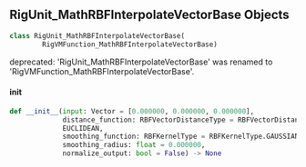 ## RigUnit_MathRBFInterpolateVectorBase Objects

```python
class RigUnit_MathRBFInterpolateVectorBase(
        RigVMFunction_MathRBFInterpolateVectorBase)
```

deprecated: 'RigUnit_MathRBFInterpolateVectorBase' was renamed to 'RigVMFunction_MathRBFInterpolateVectorBase'.

<a id="unreal.RigUnit_MathRBFInterpolateVectorBase.__init__"></a>

#### __init__

```python
def __init__(input: Vector = [0.000000, 0.000000, 0.000000],
             distance_function: RBFVectorDistanceType = RBFVectorDistanceType.
             EUCLIDEAN,
             smoothing_function: RBFKernelType = RBFKernelType.GAUSSIAN,
             smoothing_radius: float = 0.000000,
             normalize_output: bool = False) -> None
```

<a id="unreal.MathRBFInterpolateQuatFloat_Target"></a>